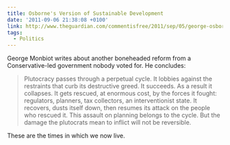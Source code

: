 ```yaml
---
title: Osborne's Version of Sustainable Development
date: '2011-09-06 21:38:08 +0100'
link: http://www.theguardian.com/commentisfree/2011/sep/05/george-osborne-motorway-sustainable-development
tags:
  - Politics
---
```

George Monbiot writes about another boneheaded reform from a Conservative-led government nobody voted for. He concludes:

> Plutocracy passes through a perpetual cycle. It lobbies against the restraints that curb its destructive greed. It succeeds. As a result it collapses. It gets rescued, at enormous cost, by the forces it fought: regulators, planners, tax collectors, an interventionist state. It recovers, dusts itself down, then resumes its attack on the people who rescued it. This assault on planning belongs to the cycle. But the damage the plutocrats mean to inflict will not be reversible.

These are the times in which we now live.
